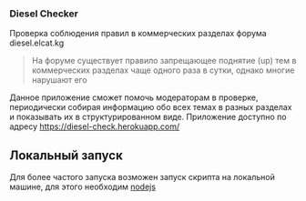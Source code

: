 ### Diesel Checker

Проверка соблюдения правил в коммерческих разделах форума diesel.elcat.kg

> На форуме существует правило запрещающее поднятие (up) тем в коммерческих разделах чаще одного раза в сутки, однако многие нарушают его

Данное приложение сможет помочь модераторам в проверке, периодически собирая информацию обо всех темах в разных разделах и показывать их в структурированном виде. Приложение доступно по адресу https://diesel-check.herokuapp.com/ 

## Локальный запуск

Для более частого запуска возможен запуск скрипта на локальной машине, для этого необходим [nodejs](https://nodejs.org/)
